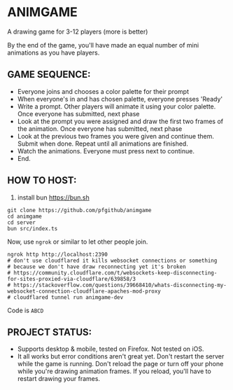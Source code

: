 # ANIMGAME

A drawing game for 3-12 players (more is better)

By the end of the game, you'll have made an equal number
of mini animations as you have players.

## GAME SEQUENCE:

- Everyone joins and chooses a color palette for their prompt
- When everyone's in and has chosen palette, everyone presses 'Ready'
- Write a prompt. Other players will animate it using your color palette. Once everyone has submitted, next phase
- Look at the prompt you were assigned and draw the first two
  frames of the animation. Once everyone has submitted, next phase
- Look at the previous two frames you were given and continue them. Submit when done. Repeat until all animations are finished.
- Watch the animations. Everyone must press next to continue.
- End.

## HOW TO HOST:

1. install bun https://bun.sh

```
git clone https://github.com/pfgithub/animgame
cd animgame
cd server
bun src/index.ts
```

Now, use `ngrok` or similar to let other people join.

```
ngrok http http://localhost:2390
# don't use cloudflared it kills websocket connections or something
# because we don't have draw reconnecting yet it's broken
# https://community.cloudflare.com/t/websockets-keep-disconnecting-for-sites-proxied-via-cloudflare/639858/3
# https://stackoverflow.com/questions/39668410/whats-disconnecting-my-websocket-connection-cloudflare-apaches-mod-proxy
# cloudflared tunnel run animgame-dev
```

Code is `ABCD`

## PROJECT STATUS:

- Supports desktop & mobile, tested on Firefox. Not tested on iOS.
- It all works but error conditions aren't great yet. Don't restart
  the server while the game is running. Don't reload the page or
  turn off your phone while you're drawing animation frames. If
  you reload, you'll have to restart drawing your frames.